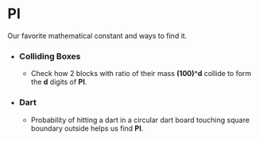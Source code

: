 # PI
Our favorite mathematical constant and ways to find it.  

* ### Colliding Boxes
    * Check how 2 blocks with ratio of their mass **(100)^d** collide to form the **d** digits of **PI**.
* ### Dart
    * Probability of hitting a dart in a circular dart board touching square boundary outside helps us find **PI**.
